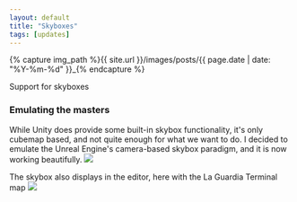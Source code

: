 ```yaml
---
layout: default
title: "Skyboxes"
tags: [updates]
---
```

{% capture img_path %}{{ site.url }}/images/posts/{{ page.date | date: "%Y-%m-%d" }}_{% endcapture %}

Support for skyboxes

<!--more-->

### Emulating the masters
While Unity does provide some built-in skybox functionality, it's only cubemap based, and not quite enough for what we want to do. I decided to emulate the Unreal Engine's camera-based skybox paradigm, and it is now working beautifully.
<a href="{{ img_path }}skybox.jpg"><img src="{{ img_path }}skybox.jpg" /></a>

The skybox also displays in the editor, here with the La Guardia Terminal map
<a href="{{ img_path }}editor.jpg"><img src="{{ img_path }}editor.jpg" /></a>

